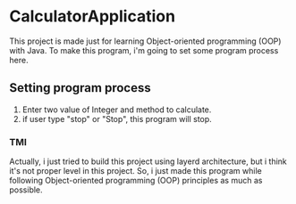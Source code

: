# CalculatorApplication 
This project is made just for learning Object-oriented programming (OOP) with Java. 
To make this program, i'm going to set some program process here.

## Setting program process
1. Enter two value of Integer and method to calculate.
2. if user type "stop" or "Stop", this program will stop.

### TMI
Actually, i just tried to build this project using layerd architecture, but i think it's not proper level in this project.
So, i just made this program while following Object-oriented programming (OOP) principles as much as possible.

